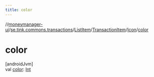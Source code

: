 ```yaml
---
title: color
---
```

//[moneymanager-ui](../../../../../index.html)/[se.tink.commons.transactions](../../../index.html)/[ListItem](../../index.html)/[TransactionItem](../index.html)/[Icon](index.html)/[color](color.html)



# color



[androidJvm]\
val [color](color.html): [Int](https://kotlinlang.org/api/latest/jvm/stdlib/kotlin/-int/index.html)




